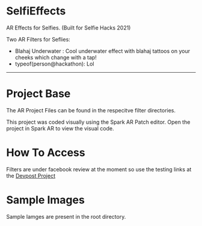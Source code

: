 # SelfiEffects
AR Effects for Selfies. (Built for Selfie Hacks 2021)

Two AR Filters for Seflies: 
- Blahaj Underwater : Cool underwater effect with blahaj tattoos on your cheeks which change with a tap!
- typeof(person@hackathon): Lol

<hr>

# Project Base
The AR Project Files can be found in the respecitve filter directories.

This project was coded visually using the Spark AR Patch editor. Open the project in Spark AR to view the visual code.

# How To Access
Filters are under facebook review at the moment so use the testing links at the [Devpost Project](https://devpost.com/software/filters)

# Sample Images
Sample Iamges are present in the root directory.
